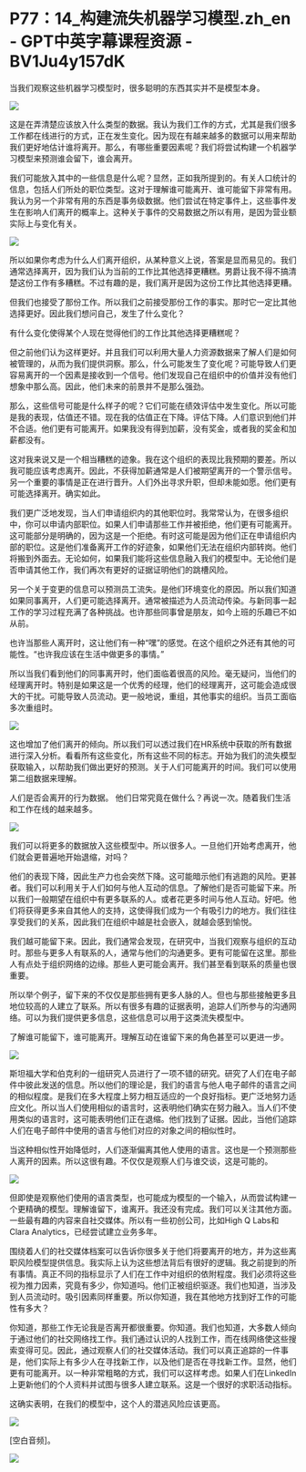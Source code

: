 # P77：14_构建流失机器学习模型.zh_en - GPT中英字幕课程资源 - BV1Ju4y157dK

当我们观察这些机器学习模型时，很多聪明的东西其实并不是模型本身。

![](img/bd4678343f9fbf54767344a88ff8048e_1.png)

这是在弄清楚应该放入什么类型的数据。我认为我们工作的方式，尤其是我们很多工作都在线进行的方式，正在发生变化。因为现在有越来越多的数据可以用来帮助我们更好地估计谁将离开。那么，有哪些重要因素呢？我们将尝试构建一个机器学习模型来预测谁会留下，谁会离开。

我们可能放入其中的一些信息是什么呢？显然，正如我所提到的。有关人口统计的信息，包括人们所处的职位类型。这对于理解谁可能离开、谁可能留下非常有用。我认为另一个非常有用的东西是事务级数据。他们尝试在特定事件上，这些事件发生在影响人们离开的概率上。这种关于事件的交易数据之所以有用，是因为营业额实际上与变化有关。

![](img/bd4678343f9fbf54767344a88ff8048e_3.png)

所以如果你考虑为什么人们离开组织，从某种意义上说，答案是显而易见的。我们通常选择离开，因为我们认为当前的工作比其他选择更糟糕。男爵让我不得不搞清楚这份工作有多糟糕。不过有趣的是，我们离开是因为这份工作比其他选择更糟。

但我们也接受了那份工作。所以我们之前接受那份工作的事实。那时它一定比其他选择更好。因此我们想问自己，发生了什么变化？

有什么变化使得某个人现在觉得他们的工作比其他选择更糟糕呢？

但之前他们认为这样更好。并且我们可以利用大量人力资源数据来了解人们是如何被管理的，从而为我们提供洞察。那么，什么可能发生了变化呢？可能导致人们更容易离开的一个因素是接收到一个信号。他们发现自己在组织中的价值并没有他们想象中那么高。因此，他们未来的前景并不是那么强劲。

那么，这些信号可能是什么样子的呢？它们可能在绩效评估中发生变化。所以可能是我的表现，估值还不错。现在我的估值正在下降。评估下降。人们意识到他们并不合适。他们更有可能离开。如果我没有得到加薪，没有奖金，或者我的奖金和加薪都没有。

这对我来说又是一个相当糟糕的迹象。我在这个组织的表现比我预期的要差。所以我可能应该考虑离开。因此，不获得加薪通常是人们被期望离开的一个警示信号。另一个重要的事情是正在进行晋升。人们外出寻求升职，但却未能如愿。他们更有可能选择离开。确实如此。

我们更广泛地发现，当人们申请组织内的其他职位时。我常常认为，在很多组织中，你可以申请内部职位。如果人们申请那些工作并被拒绝，他们更有可能离开。这可能部分是明确的，因为这是一个拒绝。有时这可能是因为他们正在申请组织内部的职位。这是他们准备离开工作的好迹象，如果他们无法在组织内部转岗。他们将搬到外面去。无论如何，如果我们能将这些信息融入我们的模型中。无论他们是否申请其他工作，我们再次有更好的证据证明他们的跳槽风险。

另一个关于变更的信息可以预测员工流失。是他们环境变化的原因。所以我们知道如果同事离开，人们更可能选择离开。通常被描述为人员流动传染。与新同事一起工作的学习过程充满了各种挑战。也许那些同事曾是朋友，如今上班的乐趣已不如从前。

也许当那些人离开时，这让他们有一种“嘿”的感觉。在这个组织之外还有其他的可能性。“也许我应该在生活中做更多的事情。”

所以当我们看到他们的同事离开时，他们面临着很高的风险。毫无疑问，当他们的经理离开时。特别是如果这是一个优秀的经理，他们的经理离开，这可能会造成很大的干扰。可能导致人员流动。更一般地说，重组，其他事实的组织。当员工面临多次重组时。



![](img/bd4678343f9fbf54767344a88ff8048e_5.png)

这也增加了他们离开的倾向。所以我们可以透过我们在HR系统中获取的所有数据进行深入分析。看看所有这些变化，所有这些不同的标志。开始为我们的流失模型获取输入，以帮助我们做出更好的预测。关于人们可能离开的时间。我们可以使用第二组数据来理解。

人们是否会离开的行为数据。 他们日常究竟在做什么？再说一次。随着我们生活和工作在线的越来越多。

![](img/bd4678343f9fbf54767344a88ff8048e_7.png)

我们可以将更多的数据放入这些模型中。所以很多人。一旦他们开始考虑离开，他们就会更普遍地开始退缩，对吗？

他们的表现下降，因此生产力也会突然下降。这可能暗示他们有逃跑的风险。更甚者。我们可以利用关于人们如何与他人互动的信息。了解他们是否可能留下来。所以我们一般期望在组织中有更多联系的人。或者花更多时间与他人互动。好吧。他们将获得更多来自其他人的支持，这使得我们成为一个有吸引力的地方。我们往往享受我们的关系，因此我们在组织中越是社会嵌入，就越会感到愉悦。

我们越可能留下来。因此，我们通常会发现，在研究中，当我们观察与组织的互动时。那些与更多人有联系的人，通常与他们的沟通更多。更有可能留在这里。那些人有点处于组织网络的边缘。那些人更可能会离开。我们甚至看到联系的质量也很重要。

所以举个例子，留下来的不仅仅是那些拥有更多人脉的人。但也与那些接触更多且地位较高的人建立了联系。所以有很多有趣的证据表明，追踪人们所参与的沟通网络。可以为我们提供更多信息，这些信息可以用于这类流失模型中。

了解谁可能留下，谁可能离开。理解互动在谁留下来的角色甚至可以更进一步。

![](img/bd4678343f9fbf54767344a88ff8048e_9.png)

斯坦福大学和伯克利的一组研究人员进行了一项不错的研究。研究了人们在电子邮件中彼此发送的信息。所以他们的理论是，我们的语言与他人电子邮件的语言之间的相似程度。是我们在多大程度上努力相互适应的一个良好指标。更广泛地努力适应文化。所以当人们使用相似的语言时，这表明他们确实在努力融入。当人们不使用类似的语言时，这可能表明他们正在退缩。他们找到了证据。因此，当他们追踪人们在电子邮件中使用的语言与他们对应的对象之间的相似性时。

当这种相似性开始降低时，人们逐渐偏离其他人使用的语言。这也是一个预测那些人离开的因素。所以这很有趣。不仅仅是观察人们与谁交谈，这是可能的。

![](img/bd4678343f9fbf54767344a88ff8048e_11.png)

但即使是观察他们使用的语言类型，也可能成为模型的一个输入，从而尝试构建一个更精确的模型。理解谁留下，谁离开。我还没有完成。我们可以关注其他方面。一些最有趣的内容来自社交媒体。所以有一些初创公司，比如High Q Labs和Clara Analytics，已经尝试建立业务多年。

围绕着人们的社交媒体档案可以告诉你很多关于他们将要离开的地方，并为这些离职风险模型提供信息。我实际上认为这些想法背后有很好的逻辑。我之前提到的所有事情。真正不同的指标显示了人们在工作中对组织的依附程度。我们必须将这些视为推力因素，究竟有多少，你知道吗。他们正被组织驱逐。我们也知道，当涉及到人员流动时。吸引因素同样重要。所以你知道，我在其他地方找到好工作的可能性有多大？

你知道，那些工作无论我是否离开都很重要。你知道。我们也知道，大多数人倾向于通过他们的社交网络找工作。我们通过认识的人找到工作，而在线网络使这些搜索变得可见。因此，通过观察人们的社交媒体活动。我们可以真正追踪的一件事是，他们实际上有多少人在寻找新工作，以及他们是否在寻找新工作。显然，他们更有可能离开。以一种非常粗略的方式，我们可以这样考虑。如果人们在LinkedIn上更新他们的个人资料并试图与很多人建立联系。这是一个很好的求职活动指标。

这确实表明，在我们的模型中，这个人的潜逃风险应该更高。

![](img/bd4678343f9fbf54767344a88ff8048e_13.png)

[空白音频]。

![](img/bd4678343f9fbf54767344a88ff8048e_15.png)
